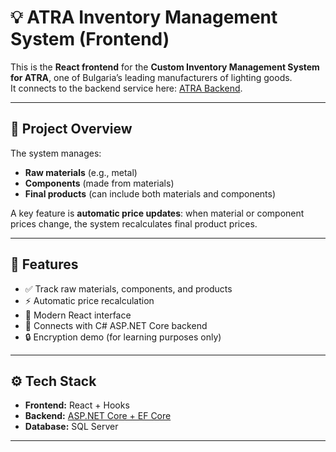 # 💡 ATRA Inventory Management System (Frontend)

This is the **React frontend** for the **Custom Inventory Management System for ATRA**, one of Bulgaria’s leading manufacturers of lighting goods.  
It connects to the backend service here: [ATRA Backend](https://gitlab.com/g.v.atanasov.05/atra.app).  

---

## 📖 Project Overview
The system manages:  
- **Raw materials** (e.g., metal)  
- **Components** (made from materials)  
- **Final products** (can include both materials and components)  

A key feature is **automatic price updates**: when material or component prices change, the system recalculates final product prices.  

---

## 🔑 Features
- ✅ Track raw materials, components, and products  
- ⚡ Automatic price recalculation  
- 🎨 Modern React interface  
- 🔗 Connects with C# ASP.NET Core backend  
- 🔒 Encryption demo (for learning purposes only)  

---

## ⚙️ Tech Stack
- **Frontend:** React + Hooks  
- **Backend:** [ASP.NET Core + EF Core](https://gitlab.com/g.v.atanasov.05/atra.app)  
- **Database:** SQL Server  

---
